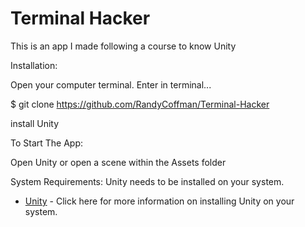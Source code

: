 # Terminal Hacker

This is an app I made following a course to know Unity

Installation:

Open your computer terminal. Enter in terminal...

$ git clone https://github.com/RandyCoffman/Terminal-Hacker

install Unity

To Start The App:

Open Unity or open a scene within the Assets folder

System Requirements: Unity needs to be installed on your system.

* [Unity](https://unity3d.com/get-unity/download) - Click here for more information on installing Unity on your system.
